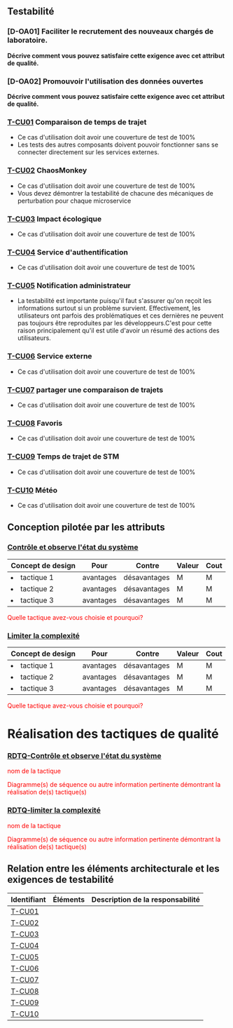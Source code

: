 ## Testabilité

### [D-OA01] Faciliter le recrutement des nouveaux chargés de laboratoire.
**Décrive comment vous pouvez satisfaire cette exigence avec cet attribut de qualité.**

### [D-OA02] Promouvoir l'utilisation des données ouvertes
**Décrive comment vous pouvez satisfaire cette exigence avec cet attribut de qualité.**


### [T-CU01](#cu01) Comparaison de temps de trajet
- Ce cas d'utilisation doit avoir une couverture de test de 100%
- Les tests des autres composants doivent pouvoir fonctionner sans se connecter directement sur les services externes.

### [T-CU02](#cu02) ChaosMonkey
- Ce cas d'utilisation doit avoir une couverture de test de 100%
- Vous devez démontrer la testabilité de chacune des mécaniques de perturbation pour chaque microservice

### [T-CU03](#cu03) Impact écologique 
- Ce cas d'utilisation doit avoir une couverture de test de 100%

### [T-CU04](#cu04) Service d'authentification
- Ce cas d'utilisation doit avoir une couverture de test de 100%

### [T-CU05](#cu05) Notification administrateur
- La testabilité est importante puisqu'il faut s'assurer qu'on reçoit les informations surtout si un problème survient. Effectivement, les utilisateurs ont parfois des problématiques et ces dernières ne peuvent pas toujours être reproduites par les développeurs.C'est pour cette raison principalement qu'il est utile d'avoir un résumé des actions des utilisateurs.

### [T-CU06](#cu06) Service externe
- Ce cas d'utilisation doit avoir une couverture de test de 100%

### [T-CU07](#cu07) partager une comparaison de trajets
- Ce cas d'utilisation doit avoir une couverture de test de 100%

### [T-CU08](#cu08) Favoris
- Ce cas d'utilisation doit avoir une couverture de test de 100%

### [T-CU09](#cu09)  Temps de trajet de STM
- Ce cas d'utilisation doit avoir une couverture de test de 100%

### [T-CU10](#cu10) Météo
- Ce cas d'utilisation doit avoir une couverture de test de 100%

## Conception pilotée par les attributs

### [Contrôle et observe l'état du système](#rdtq-contrôle-et-observe-létat-du-système)
<div class="concept testabilite">

|Concept de design| Pour | Contre| Valeur | Cout|
|-----------------|------|-------|--------|-----|
| <li>tactique 1</li>|avantages| désavantages|M|M|
| <li>tactique 2</li>|avantages| désavantages|M|M|
| <li>tactique 3</li>|avantages| désavantages|M|M|
</div>
<span style="color:red">Quelle tactique avez-vous choisie et pourquoi?</span>

### [Limiter la complexité](#rdtq-limiter-la-complexité)

<div class="concept testabilite">

|Concept de design| Pour | Contre| Valeur | Cout|
|-----------------|------|-------|--------|-----|
| <li>tactique 1</li>|avantages| désavantages|M|M|
| <li>tactique 2</li>|avantages| désavantages|M|M|
| <li>tactique 3</li>|avantages| désavantages|M|M|
</div>
<span style="color:red">Quelle tactique avez-vous choisie et pourquoi?</span>

# Réalisation des tactiques de qualité

### [RDTQ-Contrôle et observe l'état du système](#controle-and-observe-létat-du-système)
  <span style="color:red">nom de la tactique</span>
  
  <span style="color:red">Diagramme(s) de séquence ou autre information pertinente démontrant la réalisation de(s) tactique(s)</span>
 
### [RDTQ-limiter la complexité](#limiter-la-complexité)
  <span style="color:red">nom de la tactique</span>
 
  <span style="color:red">Diagramme(s) de séquence ou autre information pertinente démontrant la réalisation de(s) tactique(s)</span>
  
## Relation entre les éléments architecturale et les exigences de testabilité
  |Identifiant|Éléments|Description de la responsabilité|
  |-----------|--------|-------------------------------|
  |[T-CU01](#t-cu01) | |
  |[T-CU02](#t-cu02) | |
  |[T-CU03](#t-cu03) | |
  |[T-CU04](#t-cu04) | |
  |[T-CU05](#t-cu05) | |
  |[T-CU06](#t-cu06) | |
  |[T-CU07](#t-cu07) | |
  |[T-CU08](#t-cu08) | |
  |[T-CU09](#t-cu09) | |
  |[T-CU10](#t-cu10) | |


